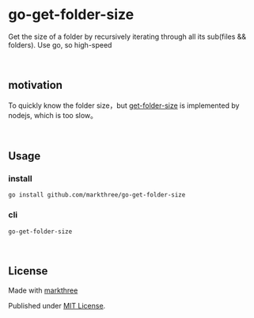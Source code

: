 # go-get-folder-size

Get the size of a folder by recursively iterating through all its sub(files && folders). Use go, so high-speed

<br />

## motivation

To quickly know the folder size，but [get-folder-size](https://github.com/alessioalex/get-folder-size) is implemented by nodejs, which is too slow。

<br />

## Usage

### install

```shell
go install github.com/markthree/go-get-folder-size
```

### cli

```shell
go-get-folder-size
```

<br />

## License

Made with [markthree](https://github.com/markthree)

Published under [MIT License](./LICENSE).

